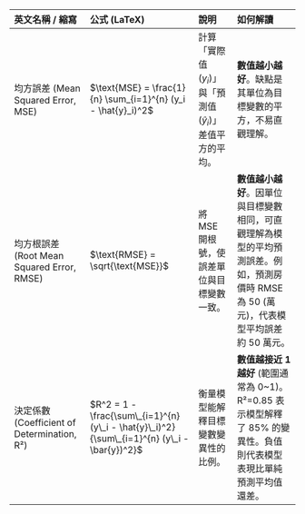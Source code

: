| 英文名稱 / 縮寫 | 公式 (LaTeX) | 說明 | 如何解讀 |
| :--- | :--- | :--- | :--- |
| 均方誤差 (Mean Squared Error, MSE) | $\text{MSE} = \frac{1}{n} \sum_{i=1}^{n} (y_i - \hat{y}_i)^2$ | 計算「實際值 ($y_i$)」與「預測值 ($\hat{y}_i$)」差值平方的平均。 | **數值越小越好**。缺點是其單位為目標變數的平方，不易直觀理解。 |
| 均方根誤差 (Root Mean Squared Error, RMSE) | $\text{RMSE} = \sqrt{\text{MSE}}$ | 將 MSE 開根號，使誤差單位與目標變數一致。 | **數值越小越好**。因單位與目標變數相同，可直觀理解為模型的平均預測誤差。例如，預測房價時 RMSE 為 50 (萬元)，代表模型平均誤差約 50 萬元。 |
| 決定係數 (Coefficient of Determination, R²) | $R^2 = 1 - \frac{\sum\_{i=1}^{n} (y\_i - \hat{y}\_i)^2}{\sum\_{i=1}^{n} (y\_i - \bar{y})^2}$ | 衡量模型能解釋目標變數變異性的比例。 | **數值越接近 1 越好** (範圍通常為 0~1)。R²=0.85 表示模型解釋了 85% 的變異性。負值則代表模型表現比單純預測平均值還差。 |